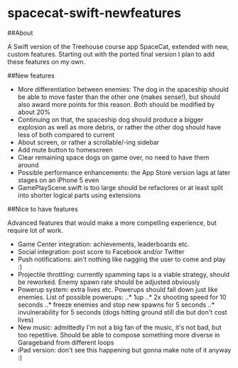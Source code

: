 spacecat-swift-newfeatures
==========================

##About

A Swift version of the Treehouse course app SpaceCat, extended with new, custom features. Starting out with the ported final version I plan to add these features on my own.

##New features

* More differentiation between enemies: The dog in the spaceship should be able to move faster than the other one (makes sense!), but should also award more points for this reason. Both should be modified by about 20%
* Continuing on that, the spaceship dog should produce a bigger explosion as well as more debris, or rather the other dog should have less of both compared to current
* About screen, or rather a scrollable/-ing sidebar
* Add mute button to homescreen
* Clear remaining space dogs on game over, no need to have them around
* Possible performance enhancements: the App Store version lags at later stages on an iPhone 5 even
* GamePlayScene.swift is too large should be refactores or at least split into shorter logical parts using extensions 

##Nice to have features

Advanced features that would make a more compelling experience, but require lot of work. 

* Game Center integration: achievements, leaderboards etc.
* Social integration: post score to Facebook and/or Twitter
* Push notifications: ain't nothing like nagging the user to come and play :)
* Projectile throttling: currently spamming taps is a viable strategy, should be reworked. Enemy spawn rate should be adjusted obviously
* Powerup system: extra lives etc. Powerups should fall down just like enemies. List of possible powerups:
..* 1up
..* 2x shooting speed for 10 seconds
..* freeze enemies and stop new spawns for 5 seconds
..* invulnerability for 5 seconds (dogs hitting ground still die but don't cost lives)
* New music: admittedly I'm not a big fan of the music, it's not bad, but too repetitive. Should be able to compose something more diverse in Garageband from different loops
* iPad version: don't see this happening but gonna make note of it anyway :)